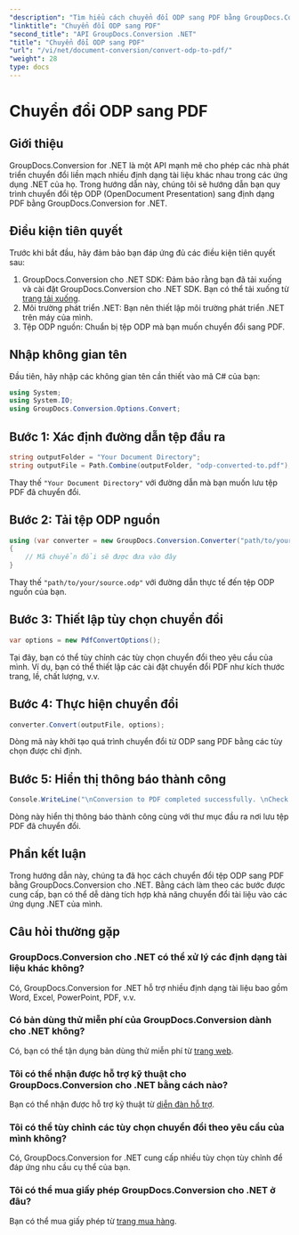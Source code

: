 ```yaml
---
"description": "Tìm hiểu cách chuyển đổi ODP sang PDF bằng GroupDocs.Conversion cho .NET. Làm theo hướng dẫn từng bước của chúng tôi để chuyển đổi tài liệu liền mạch."
"linktitle": "Chuyển đổi ODP sang PDF"
"second_title": "API GroupDocs.Conversion .NET"
"title": "Chuyển đổi ODP sang PDF"
"url": "/vi/net/document-conversion/convert-odp-to-pdf/"
"weight": 28
type: docs
---
```

# Chuyển đổi ODP sang PDF

## Giới thiệu
GroupDocs.Conversion for .NET là một API mạnh mẽ cho phép các nhà phát triển chuyển đổi liền mạch nhiều định dạng tài liệu khác nhau trong các ứng dụng .NET của họ. Trong hướng dẫn này, chúng tôi sẽ hướng dẫn bạn quy trình chuyển đổi tệp ODP (OpenDocument Presentation) sang định dạng PDF bằng GroupDocs.Conversion for .NET.
## Điều kiện tiên quyết
Trước khi bắt đầu, hãy đảm bảo bạn đáp ứng đủ các điều kiện tiên quyết sau:
1. GroupDocs.Conversion cho .NET SDK: Đảm bảo rằng bạn đã tải xuống và cài đặt GroupDocs.Conversion cho .NET SDK. Bạn có thể tải xuống từ [trang tải xuống](https://releases.groupdocs.com/conversion/net/).
2. Môi trường phát triển .NET: Bạn nên thiết lập môi trường phát triển .NET trên máy của mình.
3. Tệp ODP nguồn: Chuẩn bị tệp ODP mà bạn muốn chuyển đổi sang PDF.

## Nhập không gian tên
Đầu tiên, hãy nhập các không gian tên cần thiết vào mã C# của bạn:
```csharp
using System;
using System.IO;
using GroupDocs.Conversion.Options.Convert;
```
## Bước 1: Xác định đường dẫn tệp đầu ra
```csharp
string outputFolder = "Your Document Directory";
string outputFile = Path.Combine(outputFolder, "odp-converted-to.pdf");
```
Thay thế `"Your Document Directory"` với đường dẫn mà bạn muốn lưu tệp PDF đã chuyển đổi.
## Bước 2: Tải tệp ODP nguồn
```csharp
using (var converter = new GroupDocs.Conversion.Converter("path/to/your/source.odp"))
{
    // Mã chuyển đổi sẽ được đưa vào đây
}
```
Thay thế `"path/to/your/source.odp"` với đường dẫn thực tế đến tệp ODP nguồn của bạn.
## Bước 3: Thiết lập tùy chọn chuyển đổi
```csharp
var options = new PdfConvertOptions();
```
Tại đây, bạn có thể tùy chỉnh các tùy chọn chuyển đổi theo yêu cầu của mình. Ví dụ, bạn có thể thiết lập các cài đặt chuyển đổi PDF như kích thước trang, lề, chất lượng, v.v.
## Bước 4: Thực hiện chuyển đổi
```csharp
converter.Convert(outputFile, options);
```
Dòng mã này khởi tạo quá trình chuyển đổi từ ODP sang PDF bằng các tùy chọn được chỉ định.
## Bước 5: Hiển thị thông báo thành công
```csharp
Console.WriteLine("\nConversion to PDF completed successfully. \nCheck output in {0}", outputFolder);
```
Dòng này hiển thị thông báo thành công cùng với thư mục đầu ra nơi lưu tệp PDF đã chuyển đổi.

## Phần kết luận
Trong hướng dẫn này, chúng ta đã học cách chuyển đổi tệp ODP sang PDF bằng GroupDocs.Conversion cho .NET. Bằng cách làm theo các bước được cung cấp, bạn có thể dễ dàng tích hợp khả năng chuyển đổi tài liệu vào các ứng dụng .NET của mình.
## Câu hỏi thường gặp
### GroupDocs.Conversion cho .NET có thể xử lý các định dạng tài liệu khác không?
Có, GroupDocs.Conversion for .NET hỗ trợ nhiều định dạng tài liệu bao gồm Word, Excel, PowerPoint, PDF, v.v.
### Có bản dùng thử miễn phí của GroupDocs.Conversion dành cho .NET không?
Có, bạn có thể tận dụng bản dùng thử miễn phí từ [trang web](https://releases.groupdocs.com/).
### Tôi có thể nhận được hỗ trợ kỹ thuật cho GroupDocs.Conversion cho .NET bằng cách nào?
Bạn có thể nhận được hỗ trợ kỹ thuật từ [diễn đàn hỗ trợ](https://forum.groupdocs.com/c/conversion/11).
### Tôi có thể tùy chỉnh các tùy chọn chuyển đổi theo yêu cầu của mình không?
Có, GroupDocs.Conversion for .NET cung cấp nhiều tùy chọn tùy chỉnh để đáp ứng nhu cầu cụ thể của bạn.
### Tôi có thể mua giấy phép GroupDocs.Conversion cho .NET ở đâu?
Bạn có thể mua giấy phép từ [trang mua hàng](https://purchase.groupdocs.com/buy).